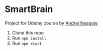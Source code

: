 # SmartBrain
Project for Udemy course by <a href="https://github.com/aneagoie">Andrei Neagoie</a>

1. Clone this repo
2. Run `npm install`
3. Run `npm start`
